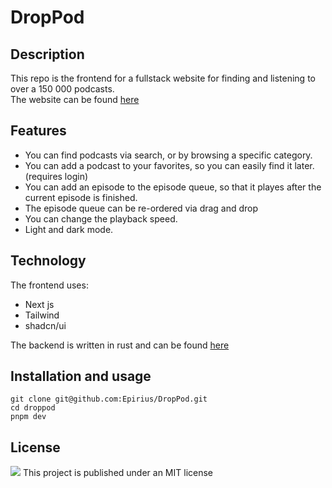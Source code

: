 # DropPod

## Description
This repo is the frontend for a fullstack website for finding and listening to over a 150 000 podcasts.  
The website can be found [here](https://drop.felixkaasa.dev)

## Features
- You can find podcasts via search, or by browsing a specific category.
- You can add a podcast to your favorites, so you can easily find it later. (requires login)
- You can add an episode to the episode queue, so that it playes after the current episode is finished.
- The episode queue can be re-ordered via drag and drop
- You can change the playback speed.
- Light and dark mode.

## Technology
The frontend uses:
- Next js
- Tailwind
- shadcn/ui

The backend is written in rust and can be found [here](https://github.com/Epirius/Drop_api)

## Installation and usage
```
git clone git@github.com:Epirius/DropPod.git
cd droppod
pnpm dev
```

## License
[<img src="https://img.shields.io/badge/license-MIT-green"/>](https://choosealicense.com/licenses/mit/)
 This project is published under an MIT license 
